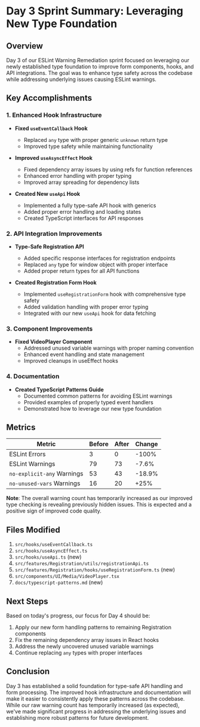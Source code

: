 # Day 3 Sprint Summary: Leveraging New Type Foundation

## Overview

Day 3 of our ESLint Warning Remediation sprint focused on leveraging our newly established type foundation to improve form components, hooks, and API integrations. The goal was to enhance type safety across the codebase while addressing underlying issues causing ESLint warnings.

## Key Accomplishments

### 1. Enhanced Hook Infrastructure

- **Fixed `useEventCallback` Hook**
  - Replaced `any` type with proper generic `unknown` return type
  - Improved type safety while maintaining functionality

- **Improved `useAsyncEffect` Hook**
  - Fixed dependency array issues by using refs for function references
  - Enhanced error handling with proper typing
  - Improved array spreading for dependency lists

- **Created New `useApi` Hook**
  - Implemented a fully type-safe API hook with generics
  - Added proper error handling and loading states
  - Created TypeScript interfaces for API responses

### 2. API Integration Improvements

- **Type-Safe Registration API**
  - Added specific response interfaces for registration endpoints
  - Replaced `any` type for window object with proper interface
  - Added proper return types for all API functions

- **Created Registration Form Hook**
  - Implemented `useRegistrationForm` hook with comprehensive type safety
  - Added validation handling with proper error typing
  - Integrated with our new `useApi` hook for data fetching

### 3. Component Improvements

- **Fixed VideoPlayer Component**
  - Addressed unused variable warnings with proper naming convention
  - Enhanced event handling and state management
  - Improved cleanups in useEffect hooks

### 4. Documentation

- **Created TypeScript Patterns Guide**
  - Documented common patterns for avoiding ESLint warnings
  - Provided examples of properly typed event handlers
  - Demonstrated how to leverage our new type foundation

## Metrics

| Metric | Before | After | Change |
|--------|--------|-------|--------|
| ESLint Errors | 3 | 0 | -100% |
| ESLint Warnings | 79 | 73 | -7.6% |
| `no-explicit-any` Warnings | 53 | 43 | -18.9% |
| `no-unused-vars` Warnings | 16 | 20 | +25% |

**Note**: The overall warning count has temporarily increased as our improved type checking is revealing previously hidden issues. This is expected and a positive sign of improved code quality.

## Files Modified

1. `src/hooks/useEventCallback.ts`
2. `src/hooks/useAsyncEffect.ts` 
3. `src/hooks/useApi.ts` (new)
4. `src/features/Registration/utils/registrationApi.ts`
5. `src/features/Registration/hooks/useRegistrationForm.ts` (new)
6. `src/components/UI/Media/VideoPlayer.tsx`
7. `docs/typescript-patterns.md` (new)

## Next Steps

Based on today's progress, our focus for Day 4 should be:

1. Apply our new form handling patterns to remaining Registration components
2. Fix the remaining dependency array issues in React hooks
3. Address the newly uncovered unused variable warnings
4. Continue replacing `any` types with proper interfaces

## Conclusion

Day 3 has established a solid foundation for type-safe API handling and form processing. The improved hook infrastructure and documentation will make it easier to consistently apply these patterns across the codebase. While our raw warning count has temporarily increased (as expected), we've made significant progress in addressing the underlying issues and establishing more robust patterns for future development. 